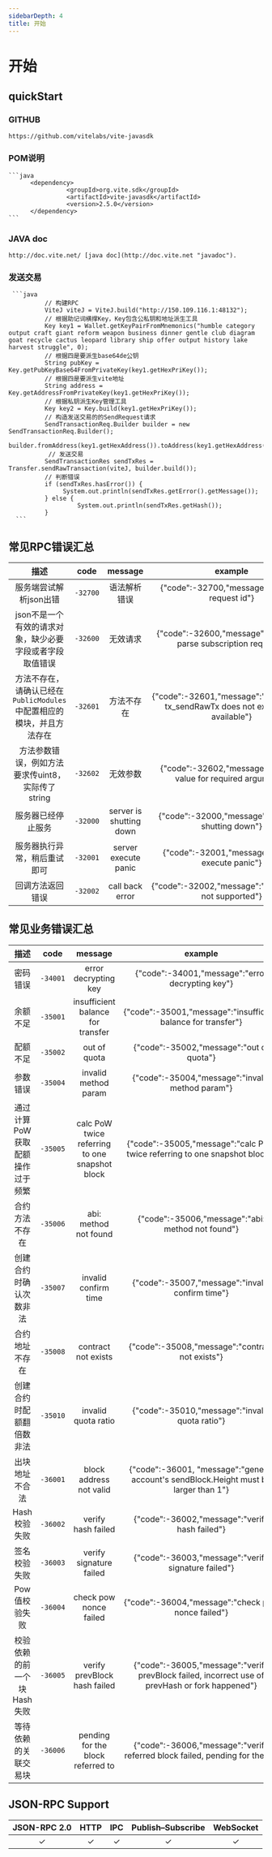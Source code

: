 ```yaml
---
sidebarDepth: 4
title: 开始
---
```


# 开始
## quickStart
### GITHUB
    https://github.com/vitelabs/vite-javasdk
### POM说明
    ```java
          <dependency>
                    <groupId>org.vite.sdk</groupId>
                    <artifactId>vite-javasdk</artifactId>
                    <version>2.5.0</version>
          </dependency>
    ```    
### JAVA doc
    http://doc.vite.net/ [java doc](http://doc.vite.net "javadoc"). 
### 发送交易
     ```java
              // 构建RPC
              ViteJ viteJ = ViteJ.build("http://150.109.116.1:48132");
              // 根据助记词横撑Key，Key包含公私钥和地址派生工具
              Key key1 = Wallet.getKeyPairFromMnemonics("humble category output craft giant reform weapon business dinner gentle club diagram goat recycle cactus leopard library ship offer output history lake harvest struggle", 0);
              // 根据四是要派生base64de公钥
              String pubKey = Key.getPubKeyBase64FromPrivateKey(key1.getHexPriKey());
              // 根据四是要派生vite地址
              String address = Key.getAddressFromPrivateKey(key1.getHexPriKey());
              // 根据私钥派生Key管理工具
              Key key2 = Key.build(key1.getHexPriKey());
              // 构造发送交易的的SendRequest请求
              SendTransactionReq.Builder builder = new SendTransactionReq.Builder();
              builder.fromAddress(key1.getHexAddress()).toAddress(key1.getHexAddress()).tokenId("tti_5649544520544f4b454e6e40").amount("0").needPow(true).priKey(key1.getHexPriKey()).data("test");
               // 发送交易
              SendTransactionRes sendTxRes = Transfer.sendRawTransaction(viteJ, builder.build());
              // 判断错误
              if (sendTxRes.hasError()) {
                   System.out.println(sendTxRes.getError().getMessage());
              } else {
                       System.out.println(sendTxRes.getHash());
              }               
      ```  

## 常见RPC错误汇总

|  描述 | code | message | example |
|:------------:|:-----------:|:-----:|:-----:|
| 服务端尝试解析json出错	|  `-32700` | 语法解析错误 |{"code":-32700,"message":"missing request id"}|
| json不是一个有效的请求对象，缺少必要字段或者字段取值错误	|  `-32600` | 无效请求 |{"code":-32600,"message":"Unable to parse subscription request"}|
| 方法不存在，请确认已经在`PublicModules`中配置相应的模块，并且方法存在	|  `-32601` | 方法不存在 |{"code":-32601,"message":"The method tx_sendRawTx does not exist/is not available"}|
| 方法参数错误，例如方法要求传uint8，实际传了string	|  `-32602` | 无效参数 |{"code":-32602,"message":"missing value for required argument"}|
| 服务器已经停止服务 |  `-32000` | server is shutting down |{"code":-32000,"message":"server is shutting down"}|
| 服务器执行异常，稍后重试即可 | `-32001` | server execute panic |{"code":-32001,"message":"server execute panic"}|
| 回调方法返回错误 | `-32002` | call back error |{"code":-32002,"message":"notifications not supported"}|

## 常见业务错误汇总

|  描述 | code | message | example |
|:------------:|:-----------:|:-----:|:-----:|
| 密码错误	|  `-34001` | error decrypting key |{"code":-34001,"message":"error decrypting key"}|
| 余额不足|  `-35001` | insufficient balance for transfer |{"code":-35001,"message":"insufficient balance for transfer"}|
| 配额不足 |  `-35002` | out of quota |{"code":-35002,"message":"out of quota"}|
| 参数错误 |  `-35004` | invalid method param |{"code":-35004,"message":"invalid method param"}|
| 通过计算PoW获取配额操作过于频繁 |  `-35005` | calc PoW twice referring to one snapshot block |{"code":-35005,"message":"calc PoW twice referring to one snapshot block"}|
| 合约方法不存在 |  `-35006` | abi: method not found |{"code":-35006,"message":"abi: method not found"}|
| 创建合约时确认次数非法 |  `-35007` | invalid confirm time |{"code":-35007,"message":"invalid confirm time"}|
| 合约地址不存在 |  `-35008` | contract not exists |{"code":-35008,"message":"contract not exists"}|
| 创建合约时配额翻倍数非法 |  `-35010` | invalid quota ratio |{"code":-35010,"message":"invalid quota ratio"}|
| 出块地址不合法 |  `-36001`  |  block address not valid |{"code":-36001, "message":"general account's sendBlock.Height must be larger than 1"}|
| Hash校验失败 |  `-36002`  | verify hash failed | {"code":-36002,"message":"verify hash failed"} |
| 签名校验失败 |  `-36003`  | verify signature failed | {"code":-36003,"message":"verify signature failed"} |
| Pow值校验失败 |  `-36004`  | check pow nonce failed | {"code":-36004,"message":"check pow nonce failed"} |
| 校验依赖的前一个块Hash失败 |  `-36005`  | verify prevBlock hash failed | {"code":-36005,"message":"verify prevBlock failed, incorrect use of prevHash or fork happened"} |
| 等待依赖的关联交易块 |  `-36006`  | pending for the block referred to | {"code":-36006,"message":"verify referred block failed, pending for them"} |

## JSON-RPC Support

|  JSON-RPC 2.0  | HTTP | IPC |Publish–Subscribe |WebSocket |
|:------------:|:-----------:|:-----:|:-----:|:-----:|
| &#x2713;|  &#x2713; |  &#x2713; |&#x2713;|&#x2713;|
